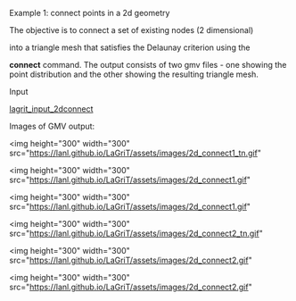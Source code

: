  Example 1: connect points in a 2d geometry

  The objective is to connect a set of existing nodes (2 dimensional)

  into a triangle mesh that satisfies the Delaunay criterion using
  the

  **connect** command.
  The output consists of two gmv files - one showing the point
  distribution and the other showing the resulting triangle mesh.

 Input

 [lagrit\_input\_2dconnect](../lagrit_input_2dconnect)

 Images of GMV output:

<img height="300" width="300" src="https://lanl.github.io/LaGriT/assets/images/2d_connect1_tn.gif"

<img height="300" width="300" src="https://lanl.github.io/LaGriT/assets/images/2d_connect1.gif" 

<img height="300" width="300" src="https://lanl.github.io/LaGriT/assets/images/2d_connect1.gif"   

<img height="300" width="300" src="https://lanl.github.io/LaGriT/assets/images/2d_connect2_tn.gif"

<img height="300" width="300" src="https://lanl.github.io/LaGriT/assets/images/2d_connect2.gif"

<img height="300" width="300" src="https://lanl.github.io/LaGriT/assets/images/2d_connect2.gif"

